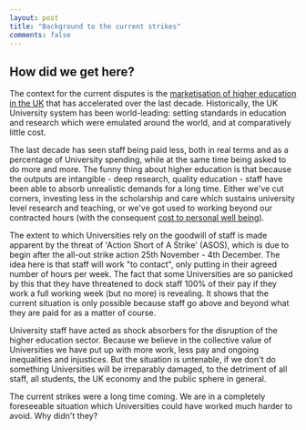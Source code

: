 ```yaml
---
layout: post
title: "Background to the current strikes"
comments: false
---
```



## How did we get here?

The context for the current disputes is the [marketisation of higher education in the UK](https://www.youtube.com/watch?v=UVpMgJKQkUo) that has accelerated over the last decade. Historically, the UK University system has been world-leading: setting standards in education and research which were emulated around the world, and at comparatively little cost.

The last decade has seen staff being paid less, both in real terms and as a percentage of University spending, while at the same time being asked to do more and more. The funny thing about higher education is that because the outputs are intangible - deep research, quality education - staff have been able to absorb unrealistic demands for a long time. Either we've cut corners, investing less in the scholarship and care which sustains university level research and teaching, or we've got used to working beyond our contracted hours (with the consequent [cost to personal well being](http://idiolect.org.uk/notes/?p=6285)).

The extent to which Universities rely on the goodwill of staff is made apparent by the threat of 'Action Short of A Strike' (ASOS), which is due to begin after the all-out strike action 25th November - 4th December. The idea here is that staff will work "to contact", only putting in their agreed number of hours per week. The fact that some Universities are so panicked by this that they have threatened to dock staff 100% of their pay if they work a full working week (but no more) is revealing. It shows that the current situation is only possible because staff go above and beyond what they are paid for as a matter of course.

University staff have acted as shock absorbers for the disruption of the higher education sector. Because we believe in the collective value of Universities we have put up with more work, less pay and ongoing inequalities and injustices. But the situation is untenable, if we don't do something Universities will be irreparably damaged, to the detriment of all staff, all students, the UK economy and the public sphere in general.

The current strikes were a long time coming. We are in a completely foreseeable situation which Universities could have worked much harder to avoid. Why didn't they?



